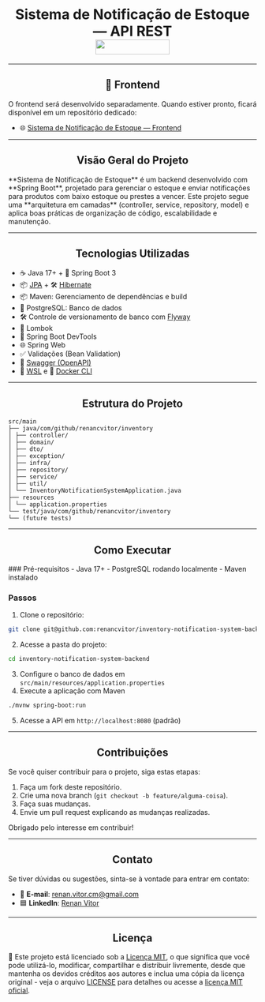 <h1 align="center"> Sistema de Notificação de Estoque — API REST <br>
<img src="https://img.shields.io/badge/Status-In%20Progress-yellow" width="150" height="30" />
</h1>

---

<h2 align="center"> 🔗 Frontend</h2>
O frontend será desenvolvido separadamente. Quando estiver pronto, ficará disponível em um repositório dedicado:

- 🌐 [Sistema de Notificação de Estoque — Frontend](#)  <!-- atualizar link quando disponível -->

---

<h2 align="center"> Visão Geral do Projeto</h2>
**Sistema de Notificação de Estoque** é um backend desenvolvido com **Spring Boot**, projetado para gerenciar o estoque e enviar notificações para produtos com baixo estoque ou prestes a vencer.  
Este projeto segue uma **arquitetura em camadas** (controller, service, repository, model) e aplica boas práticas de organização de código, escalabilidade e manutenção.

---

<h2 align="center"> Tecnologias Utilizadas</h2>

- ☕ Java 17+ + 🌱 Spring Boot 3
- 📦 [JPA](https://spring.io/projects/spring-data-jpa) + 🛠️ [Hibernate](https://hibernate.org/)
- 📦 Maven: Gerenciamento de dependências e build
- 🐘 PostgreSQL: Banco de dados
- 🛠️ Controle de versionamento de banco com [Flyway](https://flywaydb.org/)
- 🔧 Lombok
- 🔄 Spring Boot DevTools
- 🌐 Spring Web
- ✅ Validações (Bean Validation)
- 📄 [Swagger (OpenAPI)](https://swagger.io/specification/)
- 🐧 [WSL](https://ubuntu.com/desktop/wsl) e 🐳 [Docker CLI](https://www.docker.com/products/cli/)

---

<h2 align="center"> Estrutura do Projeto</h2>

```plaintext
src/main
├── java/com/github/renancvitor/inventory
│ ├── controller/
│ ├── domain/
│ ├── dto/
│ ├── exception/
│ ├── infra/
│ ├── repository/
│ ├── service/
│ ├── util/
│ └── InventoryNotificationSystemApplication.java
├── resources
│ └── application.properties
└── test/java/com/github/renancvitor/inventory
└── (future tests)
```

---

<h2 align="center"> Como Executar</h2>
### Pré-requisitos
- Java 17+
- PostgreSQL rodando localmente
- Maven instalado

### Passos
1. Clone o repositório:
```bash
git clone git@github.com:renancvitor/inventory-notification-system-backend.git
```
2. Acesse a pasta do projeto:
```bash
cd inventory-notification-system-backend
```
3. Configure o banco de dados em `src/main/resources/application.properties`
4. Execute a aplicação com Maven
```bash
./mvnw spring-boot:run
```
5. Acesse a API em `http://localhost:8080` (padrão)

---

<h2 align="center"> Contribuições</h2>

Se você quiser contribuir para o projeto, siga estas etapas:

1. Faça um fork deste repositório.
2. Crie uma nova branch (`git checkout -b feature/alguma-coisa`).
3. Faça suas mudanças.
4. Envie um pull request explicando as mudanças realizadas.

Obrigado pelo interesse em contribuir!

---

<h2 align="center"> Contato</h2>

Se tiver dúvidas ou sugestões, sinta-se à vontade para entrar em contato:

- 📧 **E-mail**: [renan.vitor.cm@gmail.com](mailto:renan.vitor.cm@gmail.com)
- 🟦 **LinkedIn**: [Renan Vitor](https://www.linkedin.com/in/renan-vitor-developer/)

---

<h2 align="center"> Licença</h2>

📌 Este projeto está licenciado sob a [Licença MIT](LICENSE), o que significa que você pode utilizá-lo, modificar, compartilhar e distribuir livremente, desde que mantenha os devidos créditos aos autores e inclua uma cópia da licença original - veja o arquivo [LICENSE](LICENSE) para detalhes ou acesse a [licença MIT oficial](https://opensource.org/licenses/MIT).